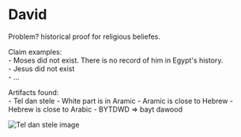 # David

Problem? historical proof for religious beliefes.   

Claim examples:   
    - Moses did not exist. There is no record of him in Egypt's history.   
    - Jesus did not exist   
    - ...

Artifacts found:   
    - Tel dan stele
        - White part is in Aramic
        - Aramic is close to Hebrew
        - Hebrew is close to Arabic
        - BYTDWD => bayt dawood

![Tel dan stele image](https://upload.wikimedia.org/wikipedia/commons/4/40/JRSLM_300116_Tel_Dan_Stele_01.jpg)
